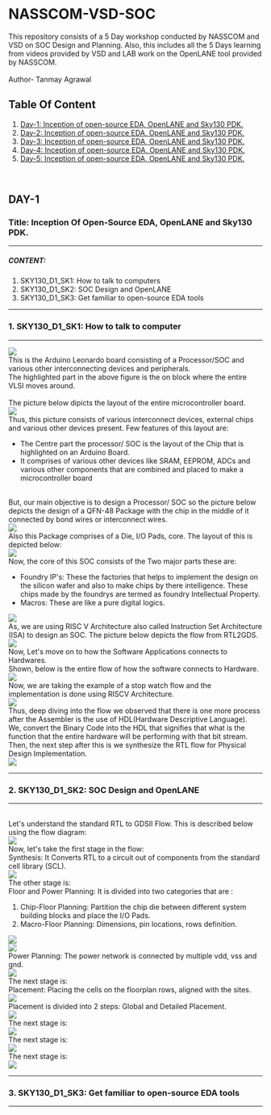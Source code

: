 # NASSCOM-VSD-SOC
This repository consists of a 5 Day workshop conducted by NASSCOM and VSD on SOC Design and Planning. Also, this includes all the 5 Days learning from videos provided by VSD and LAB work on the OpenLANE tool provided by NASSCOM.<br><br>
Author- Tanmay Agrawal
<br>
## Table Of Content
<ol>
  <li>
    <a href= "#day-1">Day-1: Inception of open-source EDA, OpenLANE and Sky130 PDK.</a>
  </li>
  <li><a href="day-2">Day-2: Inception of open-source EDA, OpenLANE and Sky130 PDK.</a></li>
  <li><a href="day-3">Day-3: Inception of open-source EDA, OpenLANE and Sky130 PDK.</a></li>
  <li><a href="day-4">Day-4: Inception of open-source EDA, OpenLANE and Sky130 PDK.</a></li>
  <li><a href="day-5">Day-5: Inception of open-source EDA, OpenLANE and Sky130 PDK.</a></li>
</ol>
<br>

## DAY-1
### Title: Inception Of Open-Source EDA, OpenLANE and Sky130 PDK.
<hr>
<h5>CONTENT:</h5>
<ol>
  <li>SKY130_D1_SK1: How to talk to computers</li>
  <li>SKY130_D1_SK2: SOC Design and OpenLANE</li>
  <li>SKY130_D1_SK3: Get familiar to open-source EDA tools</li>
</ol>
<hr>

### 1. SKY130_D1_SK1: How to talk to computer
<hr>
<img src="./day11.png">
<br>
This is the Arduino Leonardo board consisting of a Processor/SOC and various other interconnecting devices and peripherals.<br>
The highlighted part in the above figure is the on block where the entire VLSI moves around.<br><br>
The picture below dipicts the layout of the entire microcontroller board.<br>
<img src="./day12.png">
<br>
Thus, this picture consists of various interconnect devices, external chips and various other devices present. Few features of this layout are:<br>
<ul>
  <li>The Centre part the processor/ SOC is the layout of the Chip that is highlighted on an Arduino Board.</li>
  <li>It comprises of various other devices like SRAM, EEPROM, ADCs and various other components that are combined and placed to make a microcontroller board </li>
</ul>
<br>
But, our main objective is to design a Processor/ SOC so the picture below depicts the design of a QFN-48 Package with the chip in the middle of it connected by bond wires or interconnect wires.
<br>
<img src="day13.png">
<br>
Also this Package comprises of a Die, I/O Pads, core. The layout of this is depicted below:<br>
<img src="day14.png">
<br>
Now, the core of this SOC consists of the Two major parts these are:<br>
<ul>
  <li>Foundry IP's: These the factories that helps to implement the design on the silicon wafer and also to make chips by there intelligence. These chips made by the foundrys are termed as foundry Intellectual Property.</li>
  <li>Macros: These are like a pure digital logics.</li>
</ul>
<img src="day15.png">
<br>
As, we are using RISC V Architecture also called Instruction Set Architecture (ISA) to design an SOC. The picture below depicts the flow from RTL2GDS.
<img src="day16.png">
<br>
Now, Let's move on to how the Software Applications connects to Hardwares.<br>
Shown, below is the entire flow of how the software connects to Hardware.
<br>
<img src="day17.png">
<br>
Now, we are taking the example of a stop watch flow and the implementation is done using RISCV Architecture.<br>
<img src="day18.png">
<br>
Thus, deep diving into the flow we observed that there is one more process after the Assembler is the use of HDL(Hardware Descriptive Language).<br>
We, convert the Binary Code into the HDL that signifies that what is the function that the entire hardware will be performing with that bit stream.<br>
Then, the next step after this is we synthesize the RTL flow for Physical Design Implementation.<br>
<img src="day19.png">
<br>
<hr>

### 2. SKY130_D1_SK2: SOC Design and OpenLANE

<hr>
<br>
 Let's understand the standard RTL to GDSII Flow. This is described below using the flow diagram:
 <br>
 <img src="day120.png">
 <br>
 Now, let's take the first stage in the flow:<br>
 Synthesis: It Converts RTL to a circuit out of components from the standard cell library (SCL).<br>
 <img src="day21.png">
 <br>
 The other stage is:<br>
 Floor and Power Planning: It is divided into two categories that are :<br>
 <ol>
   <li>Chip-Floor Planning: Partition the chip die between different system building blocks and place the I/O Pads.</li>
   <li>Macro-Floor Planning: Dimensions, pin locations, rows definition.</li>
 </ol>
 <img src="day22.png"><br><img src="day23.png"><br>
 Power Planning: The power network is connected by multiple vdd, vss and gnd.
 <br>
 <img src="day24.png">
 <br>
 The next stage is:<br>
 Placement: Placing the cells on the floorplan rows, aligned with the sites.<br>
 <img src="day25.png">
 <br>
 Placement is divided into 2 steps: Global and Detailed Placement.<br>
 <img src="day26.png">
 <br>
 The next stage is:<br>
 <img src="day27.png">
 <br>
The next stage is:<br>
 <img src="day27.png">
 <br>
 The next stage is:<br>
 <img src="day27.png">
 <br>
 <hr>

### 3. SKY130_D1_SK3: Get familiar to open-source EDA tools
 
 <hr>
 
 
 
 
 
 
 
